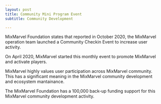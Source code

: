 ```yaml
---
layout: post
title: Community Mini Program Event
subtitle: Community Development 

---
```


MixMarvel Foundation states that reported in October 2020, the MixMarvel operation team launched a Community Checkin Event to increase user activity. 

On April 2020, MixMarvel started this monthly event to promote MixMarvel and activate players. 

MixMarvel highly values user participation across MixMarvel community. This has a significant meaning in the MixMarvel community development and ecosystem mantainance. 

The MixMarvel Foundation has a 100,000 back-up funding support for this MixMarvel community development activity. 

